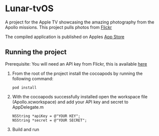 # Lunar-tvOS
A project for the Apple TV showcasing the amazing photography from the Apollo missions. This project pulls photos from [Flickr](https://www.flickr.com/photos/projectapolloarchive/albums)

The compiled application is published on Apples [App Store](https://itunes.apple.com/us/app/lunar-photos-from-apollo-missions/id1051637087?mt=8)

## Running the project

Prerequisite: You will need an API key from Flickr, this is available [here](https://www.flickr.com/services/apps/create/)

1. From the root of the project install the cocoapods by running the following command:

    ```
    pod install
    ```

2. With the cocoapods successfully installed open the workspace file (Apollo.xcworkspace) and add your API key and secret to AppDelegate.m

    ```
    NSString *apiKey = @"YOUR KEY";
    NSString *secret = @"YOUR SECRET";
    ```

3. Build and run
